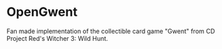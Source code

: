 # OpenGwent
Fan made implementation of the collectible card game "Gwent" from CD Project Red's Witcher 3: Wild Hunt.
